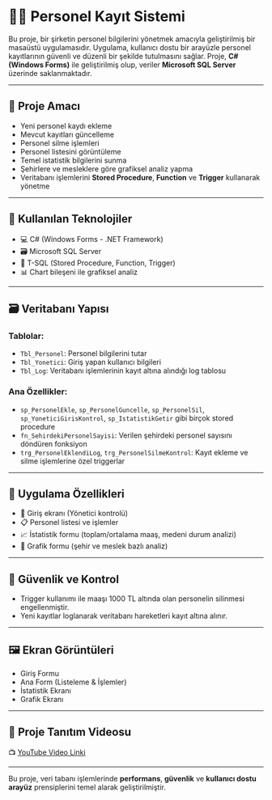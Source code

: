# 👨‍💼 Personel Kayıt Sistemi

Bu proje, bir şirketin personel bilgilerini yönetmek amacıyla geliştirilmiş bir masaüstü uygulamasıdır. Uygulama, kullanıcı dostu bir arayüzle personel kayıtlarının güvenli ve düzenli bir şekilde tutulmasını sağlar. Proje, **C# (Windows Forms)** ile geliştirilmiş olup, veriler **Microsoft SQL Server** üzerinde saklanmaktadır.

---

## 🎯 Proje Amacı

- Yeni personel kaydı ekleme
- Mevcut kayıtları güncelleme
- Personel silme işlemleri
- Personel listesini görüntüleme
- Temel istatistik bilgilerini sunma
- Şehirlere ve mesleklere göre grafiksel analiz yapma
- Veritabanı işlemlerini **Stored Procedure**, **Function** ve **Trigger** kullanarak yönetme

---

## 🧱 Kullanılan Teknolojiler

- 💻 C# (Windows Forms - .NET Framework)
- 🗃️ Microsoft SQL Server
- 🧠 T-SQL (Stored Procedure, Function, Trigger)
- 📊 Chart bileşeni ile grafiksel analiz

---

## 🗃️ Veritabanı Yapısı

### Tablolar:
- `Tbl_Personel`: Personel bilgilerini tutar
- `Tbl_Yonetici`: Giriş yapan kullanıcı bilgileri
- `Tbl_Log`: Veritabanı işlemlerinin kayıt altına alındığı log tablosu

### Ana Özellikler:
- `sp_PersonelEkle`, `sp_PersonelGuncelle`, `sp_PersonelSil`, `sp_YoneticiGirisKontrol`, `sp_IstatistikGetir` gibi birçok stored procedure
- `fn_SehirdekiPersonelSayisi`: Verilen şehirdeki personel sayısını döndüren fonksiyon
- `trg_PersonelEklendiLog`, `trg_PersonelSilmeKontrol`: Kayıt ekleme ve silme işlemlerine özel triggerlar

---

## 🧩 Uygulama Özellikleri

- 👤 Giriş ekranı (Yönetici kontrolü)
- 📋 Personel listesi ve işlemler
- 📈 İstatistik formu (toplam/ortalama maaş, medeni durum analizi)
- 🧭 Grafik formu (şehir ve meslek bazlı analiz)

---

## 🔐 Güvenlik ve Kontrol

- Trigger kullanımı ile maaşı 1000 TL altında olan personelin silinmesi engellenmiştir.
- Yeni kayıtlar loglanarak veritabanı hareketleri kayıt altına alınır.

---

## 🖼️ Ekran Görüntüleri

- Giriş Formu
- Ana Form (Listeleme & İşlemler)
- İstatistik Ekranı
- Grafik Ekranı

---

## 🎥 Proje Tanıtım Videosu

📺 [YouTube Video Linki]([[https://www.youtube.com](https://youtu.be/3nO8b8Anw1g](https://youtu.be/3nO8b8Anw1g)))

---



Bu proje, veri tabanı işlemlerinde **performans**, **güvenlik** ve **kullanıcı dostu arayüz** prensiplerini temel alarak geliştirilmiştir.
